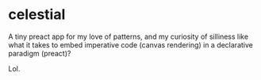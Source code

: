 # celestial

A tiny preact app
for my love of patterns,
and my curiosity of silliness
like what it takes to embed imperative code (canvas rendering) in a declarative paradigm (preact)?

Lol.
